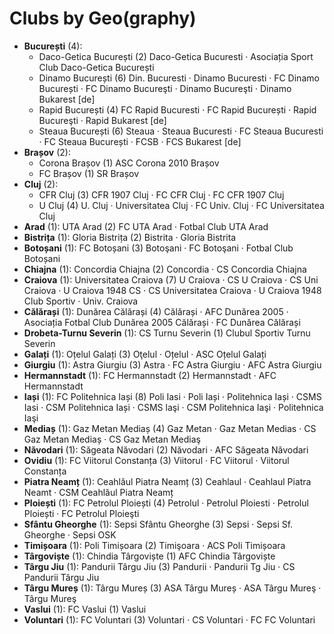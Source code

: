 # Clubs by Geo(graphy)

- **București** (4): 
  - Daco-Getica București  (2) Daco-Getica Bucuresti · Asociația Sport Club Daco-Getica București
  - Dinamo București  (6) Din. Bucuresti · Dinamo Bucuresti · FC Dinamo București · FC Dinamo Bucureşti · Dinamo Bucureşti · Dinamo Bukarest [de]
  - Rapid București  (4) FC Rapid Bucuresti · FC Rapid București · Rapid Bucureşti · Rapid Bukarest [de]
  - Steaua București  (6) Steaua · Steaua Bucuresti · FC Steaua Bucuresti · FC Steaua București · FCSB · FCS Bukarest [de]
- **Brașov** (2): 
  - Corona Brașov  (1) ASC Corona 2010 Brașov
  - FC Brașov  (1) SR Brașov
- **Cluj** (2): 
  - CFR Cluj  (3) CFR 1907 Cluj · FC CFR Cluj · FC CFR 1907 Cluj
  - U Cluj  (4) U. Cluj · Universitatea Cluj · FC Univ. Cluj · FC Universitatea Cluj
- **Arad** (1): UTA Arad  (2) FC UTA Arad · Fotbal Club UTA Arad
- **Bistrița** (1): Gloria Bistrița  (2) Bistrita · Gloria Bistrita
- **Botoșani** (1): FC Botoșani  (3) Botoşani · FC Botoşani · Fotbal Club Botoșani
- **Chiajna** (1): Concordia Chiajna  (2) Concordia · CS Concordia Chiajna
- **Craiova** (1): Universitatea Craiova  (7) U Craiova · CS U Craiova · CS Uni Craiova · U Craiova 1948 CS · CS Universitatea Craiova · U Craiova 1948 Club Sportiv · Univ. Craiova
- **Călărași** (1): Dunărea Călărași  (4) Călărași · AFC Dunărea 2005 · Asociația Fotbal Club Dunărea 2005 Călărași · FC Dunărea Călărași
- **Drobeta-Turnu Severin** (1): CS Turnu Severin  (1) Clubul Sportiv Turnu Severin
- **Galați** (1): Oțelul Galați  (3) Oţelul · Oțelul · ASC Oțelul Galați
- **Giurgiu** (1): Astra Giurgiu  (3) Astra · FC Astra Giurgiu · AFC Astra Giurgiu
- **Hermannstadt** (1): FC Hermannstadt  (2) Hermannstadt · AFC Hermannstadt
- **Iași** (1): FC Politehnica Iași  (8) Poli Iasi · Poli Iași · Politehnica Iași · CSMS Iasi · CSM Politehnica Iași · CSMS laşi · CSM Politehnica Iaşi · Politehnica Iaşi
- **Mediaș** (1): Gaz Metan Mediaș  (4) Gaz Metan · Gaz Metan Medias · CS Gaz Metan Mediaș · CS Gaz Metan Mediaş
- **Năvodari** (1): Săgeata Năvodari  (2) Năvodari · AFC Săgeata Năvodari
- **Ovidiu** (1): FC Viitorul Constanța  (3) Viitorul · FC Viitorul · Viitorul Constanța
- **Piatra Neamț** (1): Ceahlăul Piatra Neamț  (3) Ceahlaul · Ceahlaul Piatra Neamt · CSM Ceahlăul Piatra Neamț
- **Ploiești** (1): FC Petrolul Ploiești  (4) Petrolul · Petrolul Ploiesti · Petrolul Ploiești · FC Petrolul Ploieşti
- **Sfântu Gheorghe** (1): Sepsi Sfântu Gheorghe  (3) Sepsi · Sepsi Sf. Gheorghe · Sepsi OSK
- **Timișoara** (1): Poli Timișoara  (2) Timişoara · ACS Poli Timișoara
- **Târgoviște** (1): Chindia Târgoviște  (1) AFC Chindia Târgoviște
- **Târgu Jiu** (1): Pandurii Târgu Jiu  (3) Pandurii · Pandurii Tg Jiu · CS Pandurii Târgu Jiu
- **Târgu Mureș** (1): Târgu Mureș  (3) ASA Târgu Mureș · ASA Târgu Mureş · Târgu Mureş
- **Vaslui** (1): FC Vaslui  (1) Vaslui
- **Voluntari** (1): FC Voluntari  (3) Voluntari · CS Voluntari · FC FC Voluntari


